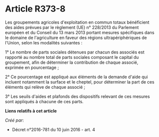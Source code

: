 # Article R373-8

Les groupements agricoles d'exploitation en commun totaux bénéficient des aides prévues par le règlement (UE) n° 228/2013 du
Parlement européen et du Conseil du 13 mars 2013 portant mesures spécifiques dans le domaine de l'agriculture en faveur des
régions ultrapériphériques de l'Union, selon les modalités suivantes :

1° Le nombre de parts sociales détenues par chacun des associés est rapporté au nombre total de parts sociales composant le
capital du groupement, afin de déterminer la contribution de chaque associé, exprimée en pourcentage ;

2° Ce pourcentage est appliqué aux éléments de la demande d'aide qui incluent notamment la surface et le cheptel, pour
déterminer la part de ces éléments qui relève de chaque associé ;

3° Les seuils d'aides et plafonds des dispositifs relevant de ces mesures sont appliqués à chacune de ces parts.

**Liens relatifs à cet article**

_Créé par_:

  - Décret n°2016-781 du 10 juin 2016 - art. 4
